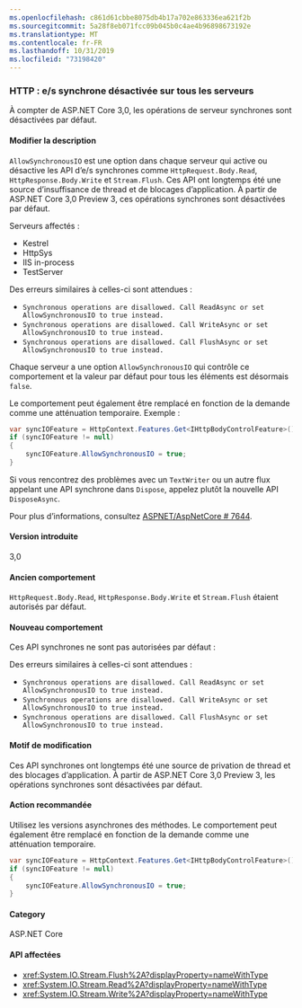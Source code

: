```yaml
---
ms.openlocfilehash: c861d61cbbe8075db4b17a702e863336ea621f2b
ms.sourcegitcommit: 5a28f8eb071fcc09b045b0c4ae4b96898673192e
ms.translationtype: MT
ms.contentlocale: fr-FR
ms.lasthandoff: 10/31/2019
ms.locfileid: "73198420"
---
```

### <a name="http-synchronous-io-disabled-in-all-servers"></a>HTTP : e/s synchrone désactivée sur tous les serveurs

À compter de ASP.NET Core 3,0, les opérations de serveur synchrones sont désactivées par défaut.

#### <a name="change-description"></a>Modifier la description

`AllowSynchronousIO` est une option dans chaque serveur qui active ou désactive les API d’e/s synchrones comme `HttpRequest.Body.Read`, `HttpResponse.Body.Write` et `Stream.Flush`. Ces API ont longtemps été une source d’insuffisance de thread et de blocages d’application. À partir de ASP.NET Core 3,0 Preview 3, ces opérations synchrones sont désactivées par défaut.

Serveurs affectés :

- Kestrel
- HttpSys
- IIS in-process
- TestServer

Des erreurs similaires à celles-ci sont attendues :

- `Synchronous operations are disallowed. Call ReadAsync or set AllowSynchronousIO to true instead.`
- `Synchronous operations are disallowed. Call WriteAsync or set AllowSynchronousIO to true instead.`
- `Synchronous operations are disallowed. Call FlushAsync or set AllowSynchronousIO to true instead.`

Chaque serveur a une option `AllowSynchronousIO` qui contrôle ce comportement et la valeur par défaut pour tous les éléments est désormais `false`.

Le comportement peut également être remplacé en fonction de la demande comme une atténuation temporaire. Exemple :

```csharp
var syncIOFeature = HttpContext.Features.Get<IHttpBodyControlFeature>();
if (syncIOFeature != null)
{
    syncIOFeature.AllowSynchronousIO = true;
}
```

Si vous rencontrez des problèmes avec un `TextWriter` ou un autre flux appelant une API synchrone dans `Dispose`, appelez plutôt la nouvelle API `DisposeAsync`.

Pour plus d’informations, consultez [ASPNET/AspNetCore # 7644](https://github.com/aspnet/AspNetCore/issues/7644).

#### <a name="version-introduced"></a>Version introduite

3,0

#### <a name="old-behavior"></a>Ancien comportement

`HttpRequest.Body.Read`, `HttpResponse.Body.Write` et `Stream.Flush` étaient autorisés par défaut.

#### <a name="new-behavior"></a>Nouveau comportement

Ces API synchrones ne sont pas autorisées par défaut :

Des erreurs similaires à celles-ci sont attendues :

- `Synchronous operations are disallowed. Call ReadAsync or set AllowSynchronousIO to true instead.`
- `Synchronous operations are disallowed. Call WriteAsync or set AllowSynchronousIO to true instead.`
- `Synchronous operations are disallowed. Call FlushAsync or set AllowSynchronousIO to true instead.`

#### <a name="reason-for-change"></a>Motif de modification

Ces API synchrones ont longtemps été une source de privation de thread et des blocages d’application. À partir de ASP.NET Core 3,0 Preview 3, les opérations synchrones sont désactivées par défaut.

#### <a name="recommended-action"></a>Action recommandée

Utilisez les versions asynchrones des méthodes. Le comportement peut également être remplacé en fonction de la demande comme une atténuation temporaire.

```csharp
var syncIOFeature = HttpContext.Features.Get<IHttpBodyControlFeature>();
if (syncIOFeature != null)
{
    syncIOFeature.AllowSynchronousIO = true;
}
```

#### <a name="category"></a>Category

ASP.NET Core

#### <a name="affected-apis"></a>API affectées

- <xref:System.IO.Stream.Flush%2A?displayProperty=nameWithType>
- <xref:System.IO.Stream.Read%2A?displayProperty=nameWithType>
- <xref:System.IO.Stream.Write%2A?displayProperty=nameWithType>

<!--

#### Affected APIs

- `Overload:System.IO.Stream.Flush`
- `Overload:System.IO.Stream.Read`
- `Overload:System.IO.Stream.Write`

-->
